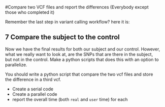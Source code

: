 #Compare two VCF files and report the differences (Everybody except those who completed it)

Remember the last step in variant calling workflow? here it is:

7 Compare the subject to the control
-------------------------------------
Now we have the final results for both our subject and our control. However, what we really
want to look at, are the SNPs that are there in the subject, but not in the control. Make a
python scripts that does this with an option to parallelize. 

You should write a python script that compare the two vcf files and store the difference in a third vcf. 
* Create a serial code
* Create a parallel code
* report the overall time (both ``real`` and ``user`` time) for each

